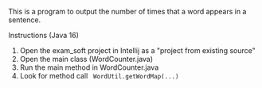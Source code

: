 This is a program to output the number of times
that a word appears in a sentence.

Instructions (Java 16)
1) Open the exam_soft project in Intellij as a "project from existing 
source"
2) Open the main class (WordCounter.java) 
3) Run the main method in WordCounter.java   
3) Look for method call ` WordUtil.getWordMap(...)`
